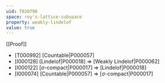 ```yaml
---
uid: T020798
space: roy's-lattice-subspace
property: weakly-lindelof
value: true
---
```

[[Proof]]

* [T000992] [Countable|P000057]
* [I000128] [Lindelof|P000018] => [Weakly Lindelof|P000062]
* [I000122] [$\sigma$-compact|P000017] => [Lindelof|P000018]
* [I000074] [Countable|P000057] => [$\sigma$-compact|P000017]


